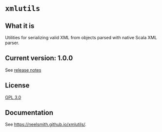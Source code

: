 # `xmlutils`


## What it is

Utilities for serializing valid XML from objects parsed with native Scala XML parser.


## Current version:  1.0.0

See [release notes](releases)

## License

[GPL 3.0](https://opensource.org/licenses/gpl-3.0.html)


## Documentation

See <https://neelsmith.github.io/xmlutils/>.
